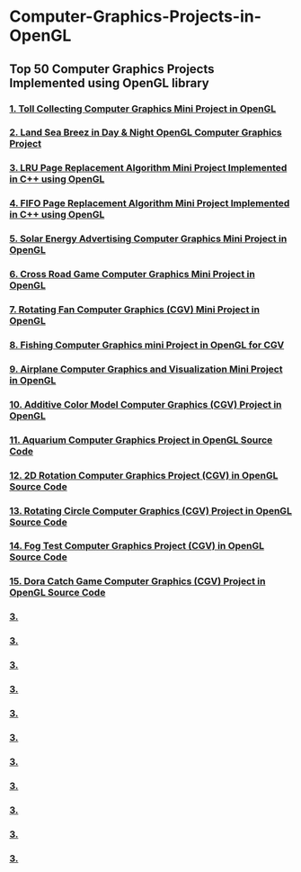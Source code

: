 # Computer-Graphics-Projects-in-OpenGL

## Top 50 Computer Graphics Projects Implemented using OpenGL library

### [1. Toll Collecting Computer Graphics Mini Project in OpenGL](https://www.vtupulse.com/product/toll-collecting-computer-graphics-mini-project-in-opengl/)
### [2. Land Sea Breez in Day & Night OpenGL Computer Graphics Project](https://www.vtupulse.com/product/land-sea-breez-in-day-night-opengl-computer-graphics-mini-project/)
### [3. LRU Page Replacement Algorithm Mini Project Implemented in C++ using OpenGL](https://www.vtupulse.com/cgv-mini-projects/lru-page-replacement-algorithm-using-opengl-2/)
### [4. FIFO Page Replacement Algorithm Mini Project Implemented in C++ using OpenGL](https://www.vtupulse.com/cgv-mini-projects/fifo-page-replacement-algorithm-using-opengl/)
### [5. Solar Energy Advertising Computer Graphics Mini Project in OpenGL](https://www.vtupulse.com/cgv-mini-projects/solar-energy-game-computer-graphics-project-in-opengl/)
### [6. Cross Road Game Computer Graphics Mini Project in OpenGL](https://www.vtupulse.com/cgv-mini-projects/cross-road-game-computer-graphics-project-in-opengl-2/)
### [7. Rotating Fan Computer Graphics (CGV) Mini Project in OpenGL](https://www.vtupulse.com/cgv-mini-projects/rotating-fan-computer-graphics-project-in-opengl/)
### [8. Fishing Computer Graphics mini Project in OpenGL for CGV](https://www.vtupulse.com/cgv-mini-projects/fishing-computer-graphics-project-in-opengl/)
### [9. Airplane Computer Graphics and Visualization Mini Project in OpenGL](https://www.vtupulse.com/cgv-mini-projects/airplane-computer-graphics-project-in-opengl-18csl67/)
### [10. Additive Color Model Computer Graphics (CGV) Project in OpenGL](https://www.vtupulse.com/cgv-mini-projects/additive-color-model-computer-graphics-project-in-opengl-18csl67/)
### [11. Aquarium Computer Graphics Project in OpenGL Source Code](https://www.vtupulse.com/cgv-mini-projects/aquarium-computer-graphics-project-in-opengl-source-code-18csl67/)
### [12. 2D Rotation Computer Graphics Project (CGV) in OpenGL Source Code](https://www.vtupulse.com/cgv-mini-projects/2d-rotation-computer-graphics-project-in-opengl-source-code-18csl67/)
### [13. Rotating Circle Computer Graphics (CGV) Project in OpenGL Source Code](https://www.vtupulse.com/cgv-mini-projects/rotating-circle-computer-graphics-project-in-opengl-source-code-18csl67/)
### [14. Fog Test Computer Graphics Project (CGV) in OpenGL Source Code](https://www.vtupulse.com/cgv-mini-projects/fog-test-computer-graphics-project-in-opengl-source-code-18csl67/)
### [15. Dora Catch Game Computer Graphics (CGV) Project in OpenGL Source Code](https://www.vtupulse.com/cgv-mini-projects/dora-catch-game-computer-graphics-project-in-opengl-source-code-18csl67/)
### [3.]()
### [3.]()
### [3.]()
### [3.]()
### [3.]()
### [3.]()
### [3.]()
### [3.]()
### [3.]()
### [3.]()
### [3.]()
